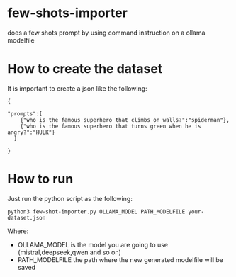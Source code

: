 # few-shots-importer
does a few shots prompt by using command instruction on a ollama modelfile

# How to create the dataset
It is important to create a json like the following:
```
{

"prompts":[
    {"who is the famous superhero that climbs on walls?":"spiderman"},
    {"who is the famous superhero that turns green when he is angry?":"HULK"}
  ]

}

```

# How to run
Just run the python script as the following:

```
python3 few-shot-importer.py OLLAMA_MODEL PATH_MODELFILE your-dataset.json

```

Where:
* OLLAMA_MODEL is the model you are going to use (mistral,deepseek,qwen and so on)
* PATH_MODELFILE the path where the new generated modelfile will be saved
